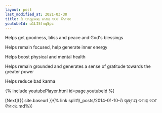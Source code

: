 ```yaml
---
layout: post
last_modified_at: 2021-03-30
title: ଓଁ ଅଦ୍ଭୁତାୟ ନମାହ ୧୦୮ ଟିମଏସ
youtubeId: u1LI5fnq5pc
---
```

 
 
Helps get goodness, bliss and peace and God's blessings
 
Helps remain focused, help generate inner energy 
 
Helps boost physical and mental health 
 
Helps remain grounded and generates a sense of gratitude towards the greater power 
 
Helps reduce bad karma
 
 
 
 


{% include youtubePlayer.html id=page.youtubeId %}
 
[Next]({{ site.baseurl }}{% link  split1/_posts/2014-01-10-ଓଁ ସୂକ୍ଷ୍ମୟ ନମାହ ୧୦୮ ଟିମଏସ.md%})
 

